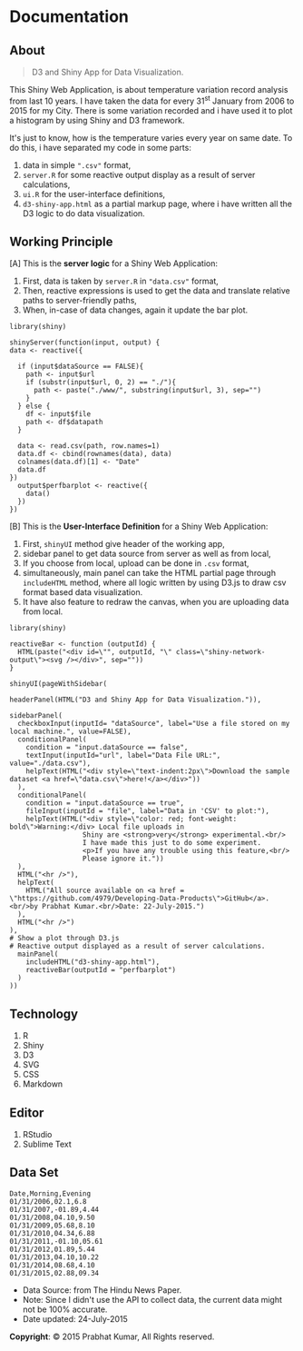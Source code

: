 # Documentation

## About
> D3 and Shiny App for Data Visualization.

This Shiny Web Application, is about temperature variation record analysis from last 10 years.
I have taken the data for every 31<sup>st</sup> January from 2006 to 2015 for my City. There is some variation recorded and i have used it to plot a histogram by using Shiny and D3 framework.

It's just to know, how is the temperature varies every year on same date. To do this, i have separated my code in some parts:

  1. data in simple ```".csv"``` format,
  2. ```server.R``` for some reactive output display as a result of server calculations,
  3. ```ui.R``` for the user-interface definitions,
  4. ```d3-shiny-app.html``` as a partial markup page, where i have written all the D3 logic to do data visualization.
  
## Working Principle

[A] This is the **server logic** for a Shiny Web Application:

  1. First, data is taken by ```server.R``` in ```"data.csv"``` format,
  2. Then, reactive expressions is used to get the data and translate relative paths to server-friendly paths,
  3. When, in-case of data changes, again it update the bar plot.
  
  ```{r}
  library(shiny)
  ```
  ```{r}
  shinyServer(function(input, output) {
  data <- reactive({
    
    if (input$dataSource == FALSE){
      path <- input$url
      if (substr(input$url, 0, 2) == "./"){
        path <- paste("./www/", substring(input$url, 3), sep="")
      }
    } else {
      df <- input$file
      path <- df$datapath
    }
    
    data <- read.csv(path, row.names=1)
    data.df <- cbind(rownames(data), data)
    colnames(data.df)[1] <- "Date"
    data.df
  })
    output$perfbarplot <- reactive({
      data()
    })
  })
  ```

[B] This is the **User-Interface Definition** for a Shiny Web Application:
  
  1. First, ```shinyUI``` method give header of the working app,
  2. sidebar panel to get data source from server as well as from local,
  3. If you choose from local, upload can be done in ```.csv``` format,
  4. simultaneously, main panel can take the HTML partial page through ```includeHTML``` method,
     where all logic written by using D3.js to draw csv format based data visualization.
  5. It have also feature to redraw the canvas, when you are uploading data from local.
  
  ```{r}
  library(shiny)
  ```
  ```{r}
  reactiveBar <- function (outputId) {
    HTML(paste("<div id=\"", outputId, "\" class=\"shiny-network-output\"><svg /></div>", sep=""))
  }

  shinyUI(pageWithSidebar(
  
  headerPanel(HTML("D3 and Shiny App for Data Visualization.")),
  
  sidebarPanel(
    checkboxInput(inputId= "dataSource", label="Use a file stored on my local machine.", value=FALSE),
    conditionalPanel(
      condition = "input.dataSource == false",
      textInput(inputId="url", label="Data File URL:", value="./data.csv"),
      helpText(HTML("<div style=\"text-indent:2px\">Download the sample dataset <a href=\"data.csv\">here!</a></div>"))
    ),
    conditionalPanel(
      condition = "input.dataSource == true",            
      fileInput(inputId = "file", label="Data in 'CSV' to plot:"),
      helpText(HTML("<div style=\"color: red; font-weight: bold\">Warning:</div> Local file uploads in 
                    Shiny are <strong>very</strong> experimental.<br/>
                    I have made this just to do some experiment.
                    <p>If you have any trouble using this feature,<br/>
                    Please ignore it."))
    ),
    HTML("<hr />"),
    helpText(
      HTML("All source available on <a href = \"https://github.com/4979/Developing-Data-Products\">GitHub</a>.<br/>by Prabhat Kumar.<br/>Date: 22-July-2015.")
    ),
    HTML("<hr />")
  ),
  # Show a plot through D3.js
  # Reactive output displayed as a result of server calculations.
    mainPanel(
      includeHTML("d3-shiny-app.html"),
      reactiveBar(outputId = "perfbarplot")
    )
  ))
  ```

## Technology

1. R
2. Shiny
3. D3
4. SVG
5. CSS
6. Markdown

## Editor
   
1. RStudio
2. Sublime Text

## Data Set
```
Date,Morning,Evening
01/31/2006,02.1,6.8
01/31/2007,-01.89,4.44
01/31/2008,04.10,9.50
01/31/2009,05.68,8.10
01/31/2010,04.34,6.88
01/31/2011,-01.10,05.61
01/31/2012,01.89,5.44
01/31/2013,04.10,10.22
01/31/2014,08.68,4.10
01/31/2015,02.88,09.34
```
- Data Source: from The Hindu News Paper.
- Note: Since I didn't use the API to collect data, the current data might not be 100% accurate.
- Date updated: 24-July-2015

**Copyright**: © 2015 Prabhat Kumar, All Rights reserved.

